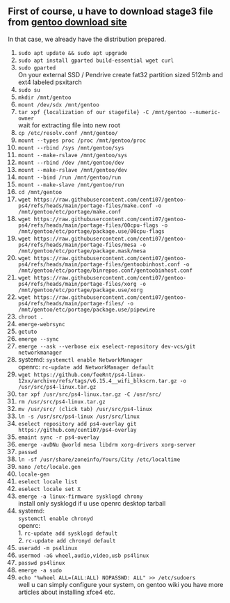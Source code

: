 ## First of course, u have to download stage3 file from [gentoo download site](https://www.gentoo.org/downloads/)
In that case, we already have the distribution prepared.
1. ```sudo apt update && sudo apt upgrade```
2. ```sudo apt install gparted build-essential wget curl```
3. ```sudo gparted```  </br>
On your external SSD / Pendrive create fat32 partition sized 512mb and ext4 labeled psxitarch
4. ```sudo su```
5. ```mkdir /mnt/gentoo```
6. ```mount /dev/sdx /mnt/gentoo```
7. ```tar xpf {localization of our stagefile} -C /mnt/gentoo --numeric-owner``` </br>
wait for extracting file into new root  
8. ```cp /etc/resolv.conf /mnt/gentoo/```
9. ```mount --types proc /proc /mnt/gentoo/proc```
10. ```mount --rbind /sys /mnt/gentoo/sys```
11. ```mount --make-rslave /mnt/gentoo/sys```
12. ```mount --rbind /dev /mnt/gentoo/dev```
13. ```mount --make-rslave /mnt/gentoo/dev```
14. ```mount --bind /run /mnt/gentoo/run```
15. ```mount --make-slave /mnt/gentoo/run```
16. ```cd /mnt/gentoo```
17. ```wget https://raw.githubusercontent.com/centi07/gentoo-ps4/refs/heads/main/portage-files/make.conf -o /mnt/gentoo/etc/portage/make.conf```
18. ```wget https://raw.githubusercontent.com/centi07/gentoo-ps4/refs/heads/main/portage-files/00cpu-flags -o /mnt/gentoo/etc/portage/package.use/00cpu-flags```
19. ```wget https://raw.githubusercontent.com/centi07/gentoo-ps4/refs/heads/main/portage-files/mesa -o /mnt/gentoo/etc/portage/package.mask/mesa```
20. ```wget https://raw.githubusercontent.com/centi07/gentoo-ps4/refs/heads/main/portage-files/gentoobinhost.conf -o /mnt/gentoo/etc/portage/binrepos.conf/gentoobinhost.conf```
22. ```wget https://raw.githubusercontent.com/centi07/gentoo-ps4/refs/heads/main/portage-files/xorg -o /mnt/gentoo/etc/portage/package.use/xorg```
23. ```wget https://raw.githubusercontent.com/centi07/gentoo-ps4/refs/heads/main/portage-files/ -o /mnt/gentoo/etc/portage/package.use/pipewire```
24. ```chroot .```
25. ```emerge-webrsync```
26. ```getuto```
27. ```emerge --sync```
28. ```emerge --ask --verbose eix eselect-repository dev-vcs/git networkmanager```
29. systemd: ```systemctl enable NetworkManager``` </br>
    openrc: ```rc-update add NetworkManager default```
30. ```wget https://github.com/feeRnt/ps4-linux-12xx/archive/refs/tags/v6.15.4__wifi_blkscrn.tar.gz -o /usr/src/ps4-linux.tar.gz```
31. ```tar xpf /usr/src/ps4-linux.tar.gz -C /usr/src/```
32. ```rm /usr/src/ps4-linux.tar.gz```
33. ```mv /usr/src/ (click tab) /usr/src/ps4-linux``` 
34. ```ln -s /usr/src/ps4-linux /usr/src/linux```  
36. ```eselect repository add ps4-overlay git https://github.com/centi07/ps4-overlay```
37. ```emaint sync -r ps4-overlay```
38. ```emerge -avDNu @world mesa libdrm xorg-drivers xorg-server```
39. ```passwd```
40. ```ln -sf /usr/share/zoneinfo/Yours/City /etc/localtime```
41. ```nano /etc/locale.gen```
42. ```locale-gen```
43. ```eselect locale list```
44. ```eselect locale set X```
45. ```emerge -a linux-firmware sysklogd chrony``` </br>
install only sysklogd if u use openrc desktop tarball
46.
    systemd: </br> 
        ```systemctl enable chronyd```  </br>
    openrc:  </br>
        1. ```rc-update add sysklogd default```  </br>
            2. ```rc-update add chronyd default```  </br>
47. ```useradd -m ps4linux```
48. ```usermod -aG wheel,audio,video,usb ps4linux```
49. ```passwd ps4linux```
50. ```emerge -a sudo```
51. ```echo "%wheel ALL=(ALL:ALL) NOPASSWD: ALL" >> /etc/sudoers``` </br>
well u can simply configure your system, on gentoo wiki you have more articles about installing xfce4 etc.